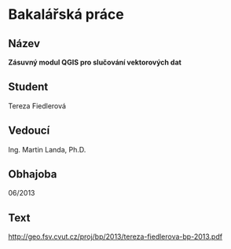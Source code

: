 # Bakalářská práce

## Název

**Zásuvný modul QGIS pro slučování vektorových dat**

## Student

Tereza Fiedlerová

## Vedoucí

Ing. Martin Landa, Ph.D.

## Obhajoba

06/2013

## Text

http://geo.fsv.cvut.cz/proj/bp/2013/tereza-fiedlerova-bp-2013.pdf
